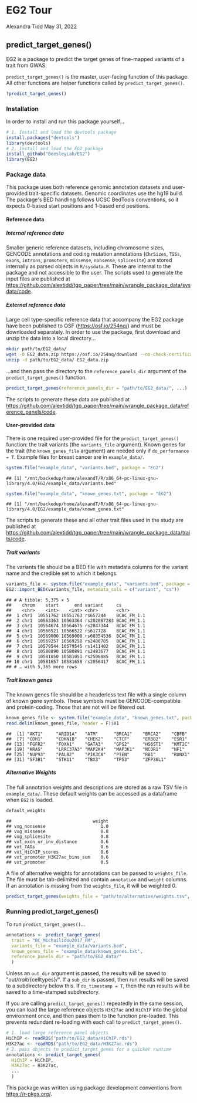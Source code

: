 EG2 Tour
================
Alexandra Tidd
May 31, 2022

## predict\_target\_genes()

EG2 is a package to predict the target genes of fine-mapped variants of a trait from GWAS.

`predict_target_genes()` is the master, user-facing function of this package. All other functions are helper functions called by `predict_target_genes()`.

``` r
?predict_target_genes()
```

### Installation

In order to install and run this package yourself...

``` r
# 1. Install and load the devtools package
install.packages("devtools")
library(devtools)
# 2. Install and load the EG2 package
install_github("BeesleyLab/EG2")
library(EG2)
```

### Package data

This package uses both reference genomic annotation datasets and user-provided trait-specific datasets. Genomic coordinates use the hg19 build. The package's BED handling follows UCSC BedTools conventions, so it expects 0-based start positions and 1-based end positions.

#### Reference data

##### Internal reference data

Smaller generic reference datasets, including chromosome sizes, GENCODE annotations and coding mutation annotations (`ChrSizes`, `TSSs`, `exons`, `introns`, `promoters`, `missense`, `nonsense`, `splicesite`) are stored internally as parsed objects in `R/sysdata.R`. These are internal to the package and not accessible to the user. The scripts used to generate the input files are published at <https://github.com/alextidd/tgp_paper/tree/main/wrangle_package_data/sysdata/code>.

##### External reference data

Large cell type-specific reference data that accompany the EG2 package have been published to OSF (<https://osf.io/254nq/>) and must be downloaded separately. In order to use the package, first download and unzip the data into a local directory...

``` bash
mkdir path/to/EG2_data/
wget -O EG2_data.zip https://osf.io/254nq/download --no-check-certificate
unzip -d path/to/EG2_data/ EG2_data.zip
```

...and then pass the directory to the `reference_panels_dir` argument of the `predict_target_genes()` function.

``` r
predict_target_genes(reference_panels_dir = "path/to/EG2_data/", ...)
```

The scripts to generate these data are published at <https://github.com/alextidd/tgp_paper/tree/main/wrangle_package_data/reference_panels/code>.

#### User-provided data

There is one required user-provided file for the `predict_target_genes()` function: the trait variants (the `variants_file` argument). Known genes for the trait (the `known_genes_file` argument) are needed only if `do_performance = T`. Example files for breast cancer are in `example_data/`.

``` r
system.file("example_data", "variants.bed", package = "EG2")
```

    ## [1] "/mnt/backedup/home/alexandT/R/x86_64-pc-linux-gnu-library/4.0/EG2/example_data/variants.bed"

``` r
system.file("example_data", "known_genes.txt", package = "EG2")
```

    ## [1] "/mnt/backedup/home/alexandT/R/x86_64-pc-linux-gnu-library/4.0/EG2/example_data/known_genes.txt"

The scripts to generate these and all other trait files used in the study are published at <https://github.com/alextidd/tgp_paper/tree/main/wrangle_package_data/traits/code>.

##### Trait variants

The variants file should be a BED file with metadata columns for the variant name and the credible set to which it belongs.

``` r
variants_file <- system.file("example_data", "variants.bed", package = "EG2")
EG2::import_BED(variants_file, metadata_cols = c("variant", "cs"))
```

    ## # A tibble: 5,375 × 5
    ##    chrom    start      end variant     cs         
    ##    <chr>    <int>    <int> <chr>       <chr>      
    ##  1 chr1  10551762 10551763 rs657244    BCAC_FM_1.1
    ##  2 chr1  10563363 10563364 rs202087283 BCAC_FM_1.1
    ##  3 chr1  10564674 10564675 rs2847344   BCAC_FM_1.1
    ##  4 chr1  10566521 10566522 rs617728    BCAC_FM_1.1
    ##  5 chr1  10569000 10569000 rs60354536  BCAC_FM_1.1
    ##  6 chr1  10569257 10569258 rs2480785   BCAC_FM_1.1
    ##  7 chr1  10579544 10579545 rs1411402   BCAC_FM_1.1
    ##  8 chr1  10580890 10580891 rs2483677   BCAC_FM_1.1
    ##  9 chr1  10581050 10581051 rs2506885   BCAC_FM_1.1
    ## 10 chr1  10581657 10581658 rs2056417   BCAC_FM_1.1
    ## # … with 5,365 more rows

##### Trait known genes

The known genes file should be a headerless text file with a single column of known gene symbols. These symbols must be GENCODE-compatible and protein-coding. Those that are not will be filtered out.

``` r
known_genes_file <- system.file("example_data", "known_genes.txt", package = "EG2")
read.delim(known_genes_file, header = F)$V1
```

    ##  [1] "AKT1"     "ARID1A"   "ATM"      "BRCA1"    "BRCA2"    "CBFB"    
    ##  [7] "CDH1"     "CDKN1B"   "CHEK2"    "CTCF"     "ERBB2"    "ESR1"    
    ## [13] "FGFR2"    "FOXA1"    "GATA3"    "GPS2"     "HS6ST1"   "KMT2C"   
    ## [19] "KRAS"     "LRRC37A3" "MAP2K4"   "MAP3K1"   "NCOR1"    "NF1"     
    ## [25] "NUP93"    "PALB2"    "PIK3CA"   "PTEN"     "RB1"      "RUNX1"   
    ## [31] "SF3B1"    "STK11"    "TBX3"     "TP53"     "ZFP36L1"

##### Alternative Weights

The full annotation weights and descriptions are stored as a raw TSV file in `example_data/`. These default weights can be accessed as a dataframe when `EG2` is loaded.

``` r
default_weights
```

    ##                               weight
    ## vxg_nonsense                     1.0
    ## vxg_missense                     0.8
    ## vxg_splicesite                   0.8
    ## vxt_exon_or_inv_distance         0.6
    ## vxt_TADs                         0.6
    ## vxt_HiChIP_scores                0.6
    ## vxt_promoter_H3K27ac_bins_sum    0.6
    ## vxt_promoter                     0.5

A file of alternative weights for annotations can be passed to `weights_file`. The file must be tab-delimited and contain `annotation` and `weight` columns. If an annotation is missing from the `weights_file`, it will be weighted 0.

``` r
predict_target_genes(weights_file = "path/to/alternative/weights.tsv", ...)
```

### Running predict\_target\_genes()

To run `predict_target_genes()`...

``` r
annotations <- predict_target_genes(
  trait = "BC_Michailidou2017_FM",
  variants_file = "example_data/variants.bed",
  known_genes_file = "example_data/known_genes.txt",
  reference_panels_dir = "path/to/EG2_data/"
  )
```

Unless an `out_dir` argument is passed, the results will be saved to "out/${trait}/${celltypes}/". If a `sub_dir` is passed, then run results will be saved to a subdirectory below this. If `do_timestamp = T`, then the run results will be saved to a time-stamped subdirectory.

If you are calling `predict_target_genes()` repeatedly in the same session, you can load the large reference objects `H3K27ac` and `HiChIP` into the global environment once, and then pass them to the function pre-loaded. This prevents redundant re-loading with each call to `predict_target_genes()`.

``` r
# 1. load large reference panel objects
HiChIP <- readRDS("path/to/EG2_data/HiChIP.rds")
H3K27ac <- readRDS("path/to/EG2_data/H3K27ac.rds")
# 2. pass objects to predict_target_genes for a quicker runtime
annotations <- predict_target_genes(
  HiChIP = HiChIP,
  H3K27ac = H3K27ac,
  ...
  )
```

This package was written using package development conventions from <https://r-pkgs.org/>.
